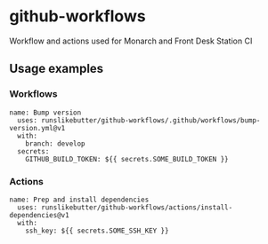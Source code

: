 # github-workflows
Workflow and actions used for Monarch and Front Desk Station CI

## Usage examples
### Workflows
```
name: Bump version
  uses: runslikebutter/github-workflows/.github/workflows/bump-version.yml@v1
  with:
    branch: develop
  secrets:
    GITHUB_BUILD_TOKEN: ${{ secrets.SOME_BUILD_TOKEN }}
```

### Actions
```
name: Prep and install dependencies
  uses: runslikebutter/github-workflows/actions/install-dependencies@v1
  with:
    ssh_key: ${{ secrets.SOME_SSH_KEY }}
```